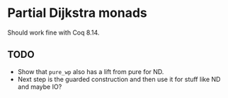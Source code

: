 # Partial Dijkstra monads

Should work fine with Coq 8.14.

## TODO

- Show that `pure_wp` also has a lift from pure for ND.
- Next step is the guarded construction and then use it for stuff like ND and
maybe IO?